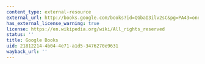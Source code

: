 ```yaml
---
content_type: external-resource
external_url: http://books.google.com/books?id=QGbaI3ilv2sC&pg=PA43=onepage
has_external_license_warning: true
license: https://en.wikipedia.org/wiki/All_rights_reserved
status: ''
title: Google Books
uid: 21812214-4b04-4e71-a1d5-3476270e9631
wayback_url: ''
---
```

